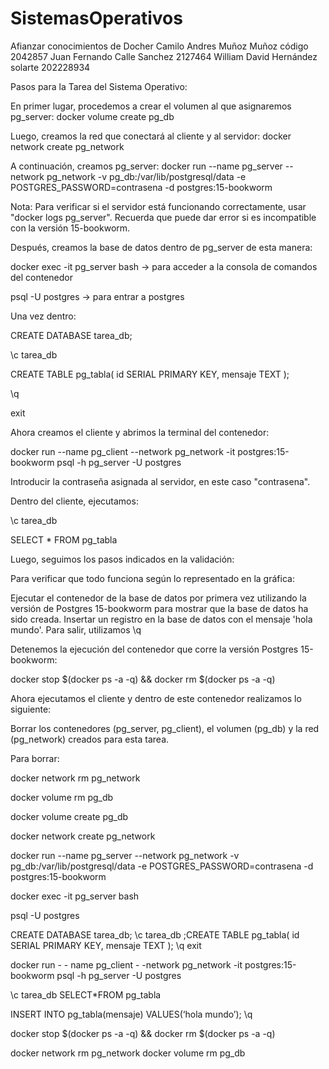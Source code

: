 # SistemasOperativos
Afianzar conocimientos de Docher
Camilo Andres Muñoz Muñoz código 2042857
Juan Fernando Calle Sanchez 2127464
William David Hernández solarte 202228934

Pasos para la Tarea del Sistema Operativo:

En primer lugar, procedemos a crear el volumen al que asignaremos pg_server:
docker volume create pg_db

Luego, creamos la red que conectará al cliente y al servidor:
docker network create pg_network

A continuación, creamos pg_server:
docker run --name pg_server --network pg_network -v pg_db:/var/lib/postgresql/data -e POSTGRES_PASSWORD=contrasena -d postgres:15-bookworm

Nota: Para verificar si el servidor está funcionando correctamente, usar "docker logs pg_server". Recuerda que puede dar error si es incompatible con la versión 15-bookworm.

Después, creamos la base de datos dentro de pg_server de esta manera:

docker exec -it pg_server bash -> para acceder a la consola de comandos del contenedor

psql -U postgres -> para entrar a postgres

Una vez dentro:

CREATE DATABASE tarea_db;

\c tarea_db

CREATE TABLE pg_tabla(
id SERIAL PRIMARY KEY,
mensaje TEXT
);

\q

exit

Ahora creamos el cliente y abrimos la terminal del contenedor:

docker run --name pg_client --network pg_network -it postgres:15-bookworm psql -h pg_server -U postgres

Introducir la contraseña asignada al servidor, en este caso "contrasena".

Dentro del cliente, ejecutamos:

\c tarea_db

SELECT * FROM pg_tabla

Luego, seguimos los pasos indicados en la validación:

Para verificar que todo funciona según lo representado en la gráfica:

Ejecutar el contenedor de la base de datos por primera vez utilizando la versión de Postgres 15-bookworm para mostrar que la base de datos ha sido creada.
Insertar un registro en la base de datos con el mensaje 'hola mundo'.
Para salir, utilizamos \q

Detenemos la ejecución del contenedor que corre la versión Postgres 15-bookworm:

docker stop $(docker ps -a -q) && docker rm $(docker ps -a -q)

Ahora ejecutamos el cliente y dentro de este contenedor realizamos lo siguiente:

Borrar los contenedores (pg_server, pg_client), el volumen (pg_db) y la red (pg_network) creados para esta tarea.

Para borrar:

docker network rm pg_network

docker volume rm pg_db



docker volume create pg_db

docker network create pg_network

docker run --name pg_server --network pg_network -v pg_db:/var/lib/postgresql/data -e POSTGRES_PASSWORD=contrasena -d postgres:15-bookworm

docker exec -it pg_server bash

psql -U postgres

CREATE DATABASE tarea_db;
\c tarea_db
;CREATE TABLE pg_tabla(
    id SERIAL PRIMARY KEY,
    mensaje TEXT
); 
\q
exit

docker run - - name pg_client - -network pg_network -it postgres:15-bookworm psql -h pg_server -U postgres

 \c tarea_db
SELECT*FROM pg_tabla

 INSERT INTO pg_tabla(mensaje) VALUES(‘hola mundo’);
\q

docker stop $(docker ps -a -q) && docker rm $(docker ps -a -q)

docker network rm pg_network
docker volume rm pg_db

